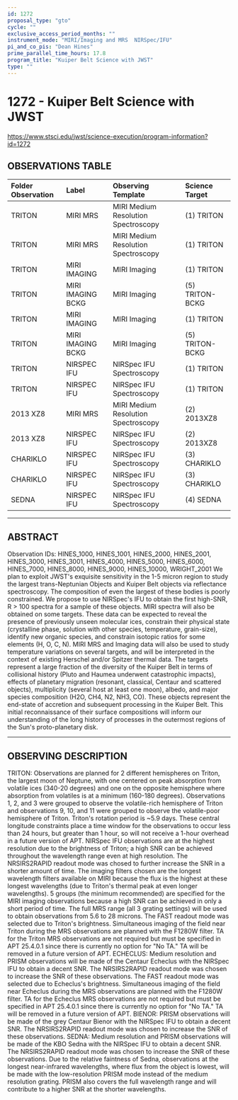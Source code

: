 ```yaml
---
id: 1272
proposal_type: "gto"
cycle: ""
exclusive_access_period_months: ""
instrument_mode: "MIRI/Imaging and MRS  NIRSpec/IFU"
pi_and_co_pis: "Dean Hines"
prime_parallel_time_hours: 17.8
program_title: "Kuiper Belt Science with JWST"
type: ""
---
```

# 1272 - Kuiper Belt Science with JWST
https://www.stsci.edu/jwst/science-execution/program-information?id=1272
## OBSERVATIONS TABLE
| Folder Observation | Label             | Observing Template               | Science Target   |
| :----------------- | :---------------- | :------------------------------- | :--------------- |
| TRITON             | MIRI MRS          | MIRI Medium Resolution Spectroscopy | (1) TRITON       |
| TRITON             | MIRI MRS          | MIRI Medium Resolution Spectroscopy | (1) TRITON       |
| TRITON             | MIRI IMAGING      | MIRI Imaging                     | (1) TRITON       |
| TRITON             | MIRI IMAGING BCKG | MIRI Imaging                     | (5) TRITON-BCKG  |
| TRITON             | MIRI IMAGING      | MIRI Imaging                     | (1) TRITON       |
| TRITON             | MIRI IMAGING BCKG | MIRI Imaging                     | (5) TRITON-BCKG  |
| TRITON             | NIRSPEC IFU       | NIRSpec IFU Spectroscopy         | (1) TRITON       |
| TRITON             | NIRSPEC IFU       | NIRSpec IFU Spectroscopy         | (1) TRITON       |
| 2013 XZ8           | MIRI MRS          | MIRI Medium Resolution Spectroscopy | (2) 2013XZ8      |
| 2013 XZ8           | NIRSPEC IFU       | NIRSpec IFU Spectroscopy         | (2) 2013XZ8      |
| CHARIKLO           | NIRSPEC IFU       | NIRSpec IFU Spectroscopy         | (3) CHARIKLO     |
| CHARIKLO           | NIRSPEC IFU       | NIRSpec IFU Spectroscopy         | (3) CHARIKLO     |
| SEDNA              | NIRSPEC IFU       | NIRSpec IFU Spectroscopy         | (4) SEDNA        |

---

## ABSTRACT

Observation IDs: HINES_1000, HINES_1001, HINES_2000, HINES_2001, HINES_3000, HINES_3001, HINES_4000, HINES_5000, HINES_6000, HINES_7000, HINES_8000, HINES_9000, HINES_10000, WRIGHT_2001
We plan to exploit JWST's exquisite sensitivity in the 1-5 micron region to study the largest trans-Neptunian Objects and Kuiper Belt objects via reflectance spectroscopy. The composition of even the largest of these bodies is poorly constrained. We propose to use NIRSpec's IFU to obtain the first high-SNR, R > 100 spectra for a sample of these objects. MIRI spectra will also be obtained on some targets. These data can be expected to reveal the presence of previously unseen molecular ices, constrain their physical state (crystalline phase, solution with other species, temperature, grain-size), identify new organic species, and constrain isotopic ratios for some elements (H, O, C, N). MIRI MRS and Imaging data will also be used to study temperature variations on several targets, and will be interpreted in the context of existing Herschel and/or Spitzer thermal data. The targets represent a large fraction of the diversity of the Kuiper Belt in terms of collisional history (Pluto and Haumea underwent catastrophic impacts), effects of planetary migration (resonant, classical, Centaur and scattered objects), multiplicity (several host at least one moon), albedo, and major species composition (H2O, CH4, N2, NH3, CO). These objects represent the end-state of accretion and subsequent processing in the Kuiper Belt. This initial reconnaissance of their surface compositions will inform our understanding of the long history of processes in the outermost regions of the Sun's proto-planetary disk.

---

## OBSERVING DESCRIPTION

TRITON: Observations are planned for 2 different hemispheres on Triton, the largest moon of Neptune, with one centered on peak absorption from volatile ices (340-20 degrees) and one on the opposite hemisphere where absorption from volatiles is at a minimum (160-180 degrees). Observations 1, 2, and 3 were grouped to observe the volatile-rich hemisphere of Triton and observations 9, 10, and 11 were grouped to observe the volatile-poor hemisphere of Triton. Triton's rotation period is ~5.9 days. These central longitude constraints place a time window for the observations to occur less than 24 hours, but greater than 1 hour, so will not receive a 1-hour overhead in a future version of APT. NIRSpec IFU observations are at the highest resolution due to the brightness of Triton; a high SNR can be achieved throughout the wavelength range even at high resolution. The NRSIRS2RAPID readout mode was chosed to further increase the SNR in a shorter amount of time. The imaging filters chosen are the longest wavelength filters available on MIRI because the flux is the highest at these longest wavelengths (due to Triton's thermal peak at even longer wavelengths). 5 groups (the minimum recommended) are specified for the MIRI imaging observations because a high SNR can be achieved in only a short period of time. The full MRS range (all 3 grating settings) will be used to obtain observations from 5.6 to 28 microns. The FAST readout mode was selected due to Triton's brightness. Simultaneous imaging of the field near Triton during the MRS observations are planned with the F1280W filter. TA for the Triton MRS observations are not required but must be specified in APT 25.4.0.1 since there is currently no option for "No TA." TA will be removed in a future version of APT.
ECHECLUS: Medium resolution and PRISM observations will be made of the Centaur Echeclus with the NIRSpec IFU to obtain a decent SNR. The NRSIRS2RAPID readout mode was chosen to increase the SNR of these observations. The FAST readout mode was selected due to Echeclus's brightness. Simultaneous imaging of the field near Echeclus during the MRS observations are planned with the F1280W filter. TA for the Echeclus MRS observations are not required but must be specified in APT 25.4.0.1 since there is currently no option for "No TA." TA will be removed in a future version of APT.
BIENOR: PRISM observations will be made of the grey Centaur Bienor with the NIRSpec IFU to obtain a decent SNR. The NRSIRS2RAPID readout mode was chosen to increase the SNR of these observations.
SEDNA: Medium resolution and PRISM observations will be made of the KBO Sedna with the NIRSpec IFU to obtain a decent SNR. The NRSIRS2RAPID readout mode was chosen to increase the SNR of these observations. Due to the relative faintness of Sedna, observations at the longest near-infrared wavelengths, where flux from the object is lowest, will be made with the low-resolution PRISM mode instead of the medium resolution grating. PRISM also covers the full wavelength range and will contribute to a higher SNR at the shorter wavelengths.